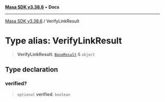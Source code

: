 [**Masa SDK v3.38.6**](../README.md) • **Docs**

***

[Masa SDK v3.38.6](../globals.md) / VerifyLinkResult

# Type alias: VerifyLinkResult

> **VerifyLinkResult**: [`BaseResult`](../interfaces/BaseResult.md) & `object`

## Type declaration

### verified?

> `optional` **verified**: `boolean`
